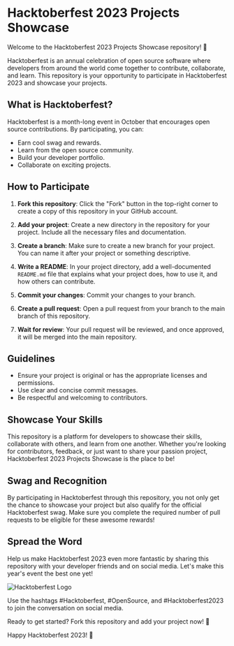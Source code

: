 # Hacktoberfest 2023 Projects Showcase

Welcome to the Hacktoberfest 2023 Projects Showcase repository! 🚀

Hacktoberfest is an annual celebration of open source software where developers from around the world come together to contribute, collaborate, and learn. This repository is your opportunity to participate in Hacktoberfest 2023 and showcase your projects.

## What is Hacktoberfest?

Hacktoberfest is a month-long event in October that encourages open source contributions. By participating, you can:

- Earn cool swag and rewards.
- Learn from the open source community.
- Build your developer portfolio.
- Collaborate on exciting projects.

## How to Participate

1. **Fork this repository**: Click the "Fork" button in the top-right corner to create a copy of this repository in your GitHub account.

2. **Add your project**: Create a new directory in the repository for your project. Include all the necessary files and documentation.

3. **Create a branch**: Make sure to create a new branch for your project. You can name it after your project or something descriptive.

4. **Write a README**: In your project directory, add a well-documented `README.md` file that explains what your project does, how to use it, and how others can contribute.

5. **Commit your changes**: Commit your changes to your branch.

6. **Create a pull request**: Open a pull request from your branch to the main branch of this repository.

7. **Wait for review**: Your pull request will be reviewed, and once approved, it will be merged into the main repository.

## Guidelines

- Ensure your project is original or has the appropriate licenses and permissions.
- Use clear and concise commit messages.
- Be respectful and welcoming to contributors.

## Showcase Your Skills

This repository is a platform for developers to showcase their skills, collaborate with others, and learn from one another. Whether you're looking for contributors, feedback, or just want to share your passion project, Hacktoberfest 2023 Projects Showcase is the place to be!

## Swag and Recognition

By participating in Hacktoberfest through this repository, you not only get the chance to showcase your project but also qualify for the official Hacktoberfest swag. Make sure you complete the required number of pull requests to be eligible for these awesome rewards!

## Spread the Word

Help us make Hacktoberfest 2023 even more fantastic by sharing this repository with your developer friends and on social media. Let's make this year's event the best one yet!

![Hacktoberfest Logo]([hacktoberfest-logo.png](https://www.google.com/url?sa=i&url=https%3A%2F%2Ftwitter.com%2Fhacktoberfest&psig=AOvVaw1oitYYZRm1kDiOqqNRBTRe&ust=1696260458895000&source=images&cd=vfe&opi=89978449&ved=0CBEQjRxqFwoTCNDpkOKU1YEDFQAAAAAdAAAAABAE))

Use the hashtags #Hacktoberfest, #OpenSource, and #Hacktoberfest2023 to join the conversation on social media.

Ready to get started? Fork this repository and add your project now! 🚀

Happy Hacktoberfest 2023! 🎉

